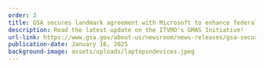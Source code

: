 ```yaml
---
order: 3
title: GSA secures landmark agreement with Microsoft to enhance federal IT acquisition
description: Read the latest update on the ITVMO's GMAS Initiative!
url-link: https://www.gsa.gov/about-us/newsroom/news-releases/gsa-secures-landmark-agreement-with-microsoft-to-enhance-federal-it-acquisition-01152025
publication-date: January 16, 2025
background-image: assets/uploads/laptopsndevices.jpeg
---
```

